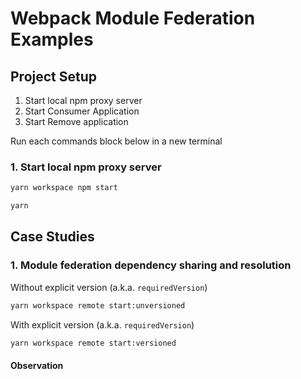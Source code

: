 # Webpack Module Federation Examples

## Project Setup

1. Start local npm proxy server
2. Start Consumer Application
3. Start Remove application

Run each commands block below in a new terminal

### 1. Start local npm proxy server
```bash
yarn workspace npm start
```

```bash
yarn
```

## Case Studies

### 1. Module federation dependency sharing and resolution

Without explicit version (a.k.a. `requiredVersion`)

```bash
yarn workspace remote start:unversioned
```

With explicit version (a.k.a. `requiredVersion`)

```bash
yarn workspace remote start:versioned
```

#### Observation

